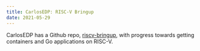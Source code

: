 ```yaml
---
title: CarlosEDP: RISC-V Bringup
date: 2021-05-29
---
```

CarlosEDP has a Github repo, [riscv-bringup](https://github.com/carlosedp/riscv-bringup),
with progress towards getting containers and Go applications on RISC-V.
